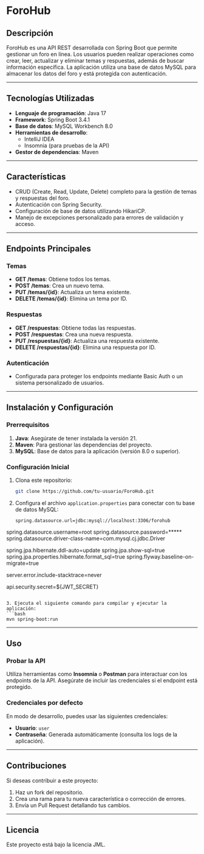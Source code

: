 # ForoHub

## Descripción
ForoHub es una API REST desarrollada con Spring Boot que permite gestionar un foro en línea. Los usuarios pueden realizar operaciones como crear, leer, actualizar y eliminar temas y respuestas, además de buscar información específica. La aplicación utiliza una base de datos MySQL para almacenar los datos del foro y está protegida con autenticación.

---

## Tecnologías Utilizadas
- **Lenguaje de programación**: Java 17
- **Framework**: Spring Boot 3.4.1
- **Base de datos**: MySQL Workbench 8.0
- **Herramientas de desarrollo**:
  - IntelliJ IDEA
  - Insomnia (para pruebas de la API)
- **Gestor de dependencias**: Maven

---

## Características
- CRUD (Create, Read, Update, Delete) completo para la gestión de temas y respuestas del foro.
- Autenticación con Spring Security.
- Configuración de base de datos utilizando HikariCP.
- Manejo de excepciones personalizado para errores de validación y acceso.

---

## Endpoints Principales

### Temas
- **GET /temas**: Obtiene todos los temas.
- **POST /temas**: Crea un nuevo tema.
- **PUT /temas/{id}**: Actualiza un tema existente.
- **DELETE /temas/{id}**: Elimina un tema por ID.

### Respuestas
- **GET /respuestas**: Obtiene todas las respuestas.
- **POST /respuestas**: Crea una nueva respuesta.
- **PUT /respuestas/{id}**: Actualiza una respuesta existente.
- **DELETE /respuestas/{id}**: Elimina una respuesta por ID.

### Autenticación
- Configurada para proteger los endpoints mediante Basic Auth o un sistema personalizado de usuarios.

---

## Instalación y Configuración

### Prerrequisitos
1. **Java**: Asegúrate de tener instalada la versión 21.
2. **Maven**: Para gestionar las dependencias del proyecto.
3. **MySQL**: Base de datos para la aplicación (versión 8.0 o superior).

### Configuración Inicial
1. Clona este repositorio:
   ```bash
   git clone https://github.com/tu-usuario/ForoHub.git
   ```

2. Configura el archivo `application.properties` para conectar con tu base de datos MySQL:
   ```properties
   spring.datasource.url=jdbc:mysql://localhost:3306/forohub
spring.datasource.username=root
spring.datasource.password=*****
spring.datasource.driver-class-name=com.mysql.cj.jdbc.Driver

spring.jpa.hibernate.ddl-auto=update
spring.jpa.show-sql=true
spring.jpa.properties.hibernate.format_sql=true
spring.flyway.baseline-on-migrate=true


server.error.include-stacktrace=never


api.security.secret=${JWT_SECRET}
   ```

3. Ejecuta el siguiente comando para compilar y ejecutar la aplicación:
   ```bash
   mvn spring-boot:run
   ```

---

## Uso

### Probar la API
Utiliza herramientas como **Insomnia** o **Postman** para interactuar con los endpoints de la API. Asegúrate de incluir las credenciales si el endpoint está protegido.

### Credenciales por defecto
En modo de desarrollo, puedes usar las siguientes credenciales:
- **Usuario**: `user`
- **Contraseña**: Generada automáticamente (consulta los logs de la aplicación).

---

## Contribuciones
Si deseas contribuir a este proyecto:
1. Haz un fork del repositorio.
2. Crea una rama para tu nueva característica o corrección de errores.
3. Envía un Pull Request detallando tus cambios.

---

## Licencia
Este proyecto está bajo la licencia JML.


